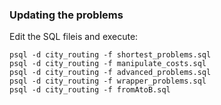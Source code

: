 ### Updating the problems

Edit the SQL fileis and execute:

```
psql -d city_routing -f shortest_problems.sql 
psql -d city_routing -f manipulate_costs.sql 
psql -d city_routing -f advanced_problems.sql 
psql -d city_routing -f wrapper_problems.sql 
psql -d city_routing -f fromAtoB.sql 
```
